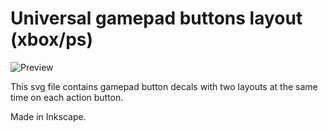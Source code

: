 # Universal gamepad buttons layout (xbox/ps)

![Preview](https://github.com/user-attachments/assets/523e130c-5028-4a60-931f-60489674a778)

This svg file contains gamepad button decals with two layouts at the same time on each action button.

Made in Inkscape.
